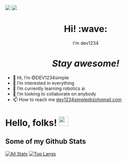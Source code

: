 <span> <img src="https://user-images.githubusercontent.com/64855541/133657615-ccb22336-f4db-408e-bc30-af7ff09608e7.png" ></span><span>
<img src="https://banners.beyondco.de/DEVELOPER.jpeg?theme=dark&packageManager=composer+require&packageName=https%3A%2F%2Fgithub.com%2FDEV1234simple%2F&pattern=bamboo&style=style_2&description=DEV1234simple&md=1&shideWatermark=1&fontSize=100px&images=arrow-narrow-right">
</span>
<h1 align='center'> Hi! :wave:</h1>
<p align='center'>
I'm dev1234
</p>


<h1 align='center'><i>Stay awesome!</i></h1>


- 👋 Hi, I’m @DEV1234simple
- 👀 I’m interested in everything
- 🌱 I’m currently learning robotics ai
- 💞️ I’m looking to collaborate on anybody
- 📫 How to reach me dev1234simple@zohomail.com

<!---
DEV1234simple/DEV1234simple is a ✨ special ✨ repository because its `README.md` (this file) appears on your GitHub profile.
You can click the Preview link to take a look at your changes.
--->
# Hello, folks! <img src="https://raw.githubusercontent.com/MartinHeinz/MartinHeinz/master/wave.gif" width="30px">

## Some of my Github Stats
[![All Stats](https://github-readme-stats-axpwmfcg3.vercel.app/api?username=DEV1234simple&show_icons=true&include_all_commits=true&count_private=true&hide=contribs)](https://github.com/DEV1234simple/github-readme-stats)
[![Top Langs](https://github-readme-stats-axpwmfcg3.vercel.app/api/top-langs/?username=DEV1234simple&layout=compact)](https://github.com/DEV1234simple/github-readme-stats)





<!--![Pedes's github stats](https://github-readme-stats.vercel.app/api?username=pedes) -->

